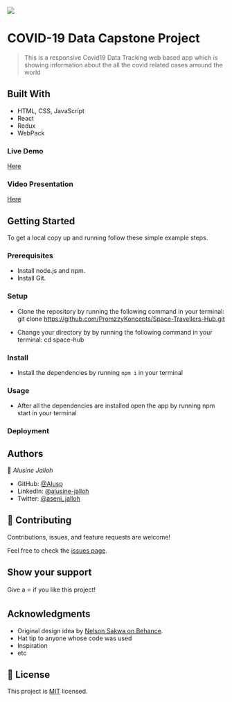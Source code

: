  ![](https://img.shields.io/badge/Microverse-blueviolet)

# COVID-19 Data Capstone Project

> This is a responsive Covid19 Data Tracking web based app which is showing information about the all the covid related cases arround the world


## Built With

- HTML, CSS, JavaScript
- React
- Redux
- WebPack 

### Live Demo 

[Here](https://alusine.netlify.app/)

### Video Presentation

[Here](https://www.loom.com/share/93fdb23de3904f9487a14f7f088a69c1)


## Getting Started

To get a local copy up and running follow these simple example steps.

### Prerequisites

- Install node.js and npm.
- Install Git.

### Setup

- Clone the repository by running the following command in your terminal:
    git clone https://github.com/PromzzyKoncepts/Space-Travellers-Hub.git
    
- Change your directory by by running the following command in your terminal:
    cd space-hub

### Install
- Install the dependencies by running `npm i` in your terminal

### Usage

- After all the dependencies are installed open the app by running npm start in your terminal


### Deployment



## Authors

👤 *Alusine Jalloh*

- GitHub: [@Alusp](https://github.com/Alusp)
- LinkedIn: [@alusine-jalloh](https://www.linkedin.com/in/alusine-jalloh)
- Twitter: [@aseni_jalloh](https://twitter.com/aseni_jalloh)
 

## 🤝 Contributing

Contributions, issues, and feature requests are welcome!

Feel free to check the [issues page](../../issues/).

## Show your support

Give a ⭐️ if you like this project!

## Acknowledgments

- Original design idea by [Nelson Sakwa on Behance](https://www.behance.net/sakwadesignstudio).
- Hat tip to anyone whose code was used
- Inspiration
- etc

## 📝 License

This project is [MIT](./MIT.md) licensed.
